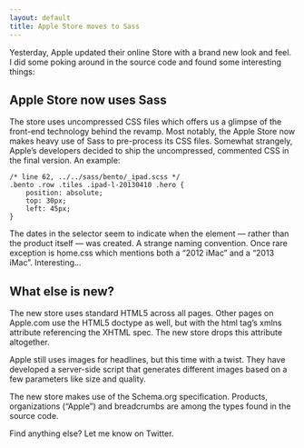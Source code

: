 ```yaml
---
layout: default
title: Apple Store moves to Sass
---
```

<p class="intro">Yesterday, Apple updated their online Store with a brand new look and feel. I did some poking around in the source code and found some interesting things:</p>

## Apple Store now uses Sass

The store uses uncompressed CSS files which offers us a glimpse of the front-end technology behind the revamp. Most notably, the Apple Store now makes heavy use of Sass to pre-process its CSS files. Somewhat strangely, Apple’s developers decided to ship the uncompressed, commented CSS in the final version. An example:

    /* line 62, ../../sass/bento/_ipad.scss */
    .bento .row .tiles .ipad-l-20130410 .hero {
        position: absolute;
        top: 30px;
        left: 45px;
    }

The dates in the selector seem to indicate when the element — rather than the product itself — was created. A strange naming convention. Once rare exception is home.css which mentions both a “2012 iMac” and a “2013 iMac”. Interesting…

## What else is new?

The new store uses standard HTML5 across all pages. Other pages on Apple.com use the HTML5 doctype as well, but with the html tag’s xmlns attribute referencing the XHTML spec. The new store drops this attribute altogether.

Apple still uses images for headlines, but this time with a twist. They have developed a server-side script that generates different images based on a few parameters like size and quality.

<p class="in">The new store makes use of the Schema.org specification. Products, organizations (“Apple”) and breadcrumbs are among the types found in the source code.</p>

Find anything else? Let me know on Twitter.
